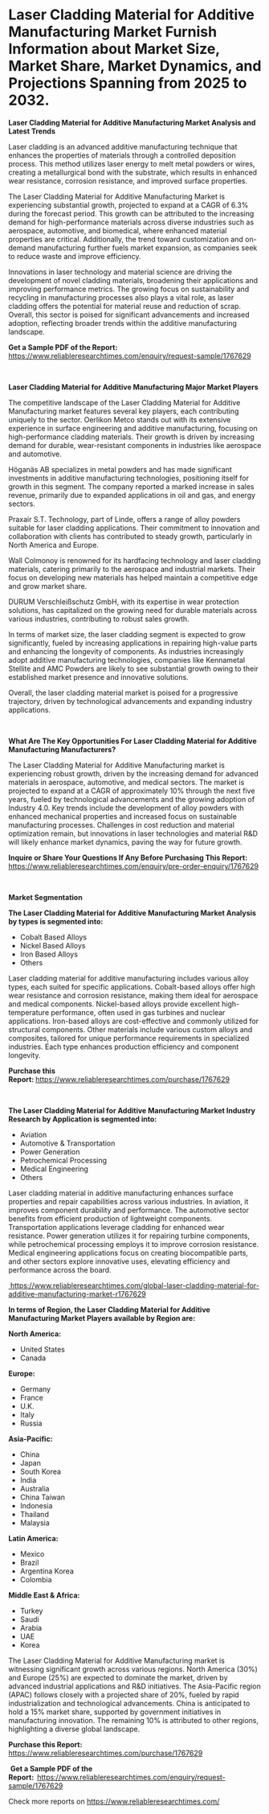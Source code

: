 <p><h1>Laser Cladding Material for Additive Manufacturing Market Furnish Information about Market Size, Market Share, Market Dynamics, and Projections Spanning from 2025 to 2032.</h1></p><p><strong>Laser Cladding Material for Additive Manufacturing Market Analysis and Latest Trends</strong></p>
<p><p>Laser cladding is an advanced additive manufacturing technique that enhances the properties of materials through a controlled deposition process. This method utilizes laser energy to melt metal powders or wires, creating a metallurgical bond with the substrate, which results in enhanced wear resistance, corrosion resistance, and improved surface properties.</p><p>The Laser Cladding Material for Additive Manufacturing Market is experiencing substantial growth, projected to expand at a CAGR of 6.3% during the forecast period. This growth can be attributed to the increasing demand for high-performance materials across diverse industries such as aerospace, automotive, and biomedical, where enhanced material properties are critical. Additionally, the trend toward customization and on-demand manufacturing further fuels market expansion, as companies seek to reduce waste and improve efficiency.</p><p>Innovations in laser technology and material science are driving the development of novel cladding materials, broadening their applications and improving performance metrics. The growing focus on sustainability and recycling in manufacturing processes also plays a vital role, as laser cladding offers the potential for material reuse and reduction of scrap. Overall, this sector is poised for significant advancements and increased adoption, reflecting broader trends within the additive manufacturing landscape.</p></p>
<p><strong>Get a Sample PDF of the Report:&nbsp;</strong> <a href="https://www.reliableresearchtimes.com/enquiry/request-sample/1767629?utm_campaign=2719&utm_medium=2&utm_source=Github&utm_content=ia&utm_term=03042025&utm_id=laser-cladding-material-for-additive-manufacturing">https://www.reliableresearchtimes.com/enquiry/request-sample/1767629</a></p>
<p>&nbsp;</p>
<p><strong>Laser Cladding Material for Additive Manufacturing Major Market Players</strong></p>
<p><p>The competitive landscape of the Laser Cladding Material for Additive Manufacturing market features several key players, each contributing uniquely to the sector. Oerlikon Metco stands out with its extensive experience in surface engineering and additive manufacturing, focusing on high-performance cladding materials. Their growth is driven by increasing demand for durable, wear-resistant components in industries like aerospace and automotive.</p><p>Höganäs AB specializes in metal powders and has made significant investments in additive manufacturing technologies, positioning itself for growth in this segment. The company reported a marked increase in sales revenue, primarily due to expanded applications in oil and gas, and energy sectors.</p><p>Praxair S.T. Technology, part of Linde, offers a range of alloy powders suitable for laser cladding applications. Their commitment to innovation and collaboration with clients has contributed to steady growth, particularly in North America and Europe.</p><p>Wall Colmonoy is renowned for its hardfacing technology and laser cladding materials, catering primarily to the aerospace and industrial markets. Their focus on developing new materials has helped maintain a competitive edge and grow market share.</p><p>DURUM Verschleißschutz GmbH, with its expertise in wear protection solutions, has capitalized on the growing need for durable materials across various industries, contributing to robust sales growth.</p><p>In terms of market size, the laser cladding segment is expected to grow significantly, fueled by increasing applications in repairing high-value parts and enhancing the longevity of components. As industries increasingly adopt additive manufacturing technologies, companies like Kennametal Stellite and AMC Powders are likely to see substantial growth owing to their established market presence and innovative solutions.</p><p>Overall, the laser cladding material market is poised for a progressive trajectory, driven by technological advancements and expanding industry applications.</p></p>
<p>&nbsp;</p>
<p><strong>What Are The Key Opportunities For Laser Cladding Material for Additive Manufacturing Manufacturers?</strong></p>
<p><p>The Laser Cladding Material for Additive Manufacturing market is experiencing robust growth, driven by the increasing demand for advanced materials in aerospace, automotive, and medical sectors. The market is projected to expand at a CAGR of approximately 10% through the next five years, fueled by technological advancements and the growing adoption of Industry 4.0. Key trends include the development of alloy powders with enhanced mechanical properties and increased focus on sustainable manufacturing processes. Challenges in cost reduction and material optimization remain, but innovations in laser technologies and material R&D will likely enhance market dynamics, paving the way for future growth.</p></p>
<p><strong>Inquire or Share Your Questions If Any Before Purchasing This Report:</strong> <a href="https://www.reliableresearchtimes.com/enquiry/pre-order-enquiry/1767629?utm_campaign=2719&utm_medium=2&utm_source=Github&utm_content=ia&utm_term=03042025&utm_id=laser-cladding-material-for-additive-manufacturing">https://www.reliableresearchtimes.com/enquiry/pre-order-enquiry/1767629</a></p>
<p>&nbsp;</p>
<p><strong>Market Segmentation</strong></p>
<p><strong>The Laser Cladding Material for Additive Manufacturing Market Analysis by types is segmented into:</strong></p>
<p><ul><li>Cobalt Based Alloys</li><li>Nickel Based Alloys</li><li>Iron Based Alloys</li><li>Others</li></ul></p>
<p><p>Laser cladding material for additive manufacturing includes various alloy types, each suited for specific applications. Cobalt-based alloys offer high wear resistance and corrosion resistance, making them ideal for aerospace and medical components. Nickel-based alloys provide excellent high-temperature performance, often used in gas turbines and nuclear applications. Iron-based alloys are cost-effective and commonly utilized for structural components. Other materials include various custom alloys and composites, tailored for unique performance requirements in specialized industries. Each type enhances production efficiency and component longevity.</p></p>
<p><strong>Purchase this Report:&nbsp;</strong><a href="https://www.reliableresearchtimes.com/purchase/1767629?utm_campaign=2719&utm_medium=2&utm_source=Github&utm_content=ia&utm_term=03042025&utm_id=laser-cladding-material-for-additive-manufacturing">https://www.reliableresearchtimes.com/purchase/1767629</a></p>
<p>&nbsp;</p>
<p><strong>The Laser Cladding Material for Additive Manufacturing Market Industry Research by Application is segmented into:</strong></p>
<p><ul><li>Aviation</li><li>Automotive & Transportation</li><li>Power Generation</li><li>Petrochemical Processing</li><li>Medical Engineering</li><li>Others</li></ul></p>
<p><p>Laser cladding material in additive manufacturing enhances surface properties and repair capabilities across various industries. In aviation, it improves component durability and performance. The automotive sector benefits from efficient production of lightweight components. Transportation applications leverage cladding for enhanced wear resistance. Power generation utilizes it for repairing turbine components, while petrochemical processing employs it to improve corrosion resistance. Medical engineering applications focus on creating biocompatible parts, and other sectors explore innovative uses, elevating efficiency and performance across the board.</p></p>
<p><a href="https://www.reliableresearchtimes.com/global-laser-cladding-material-for-additive-manufacturing-market-r1767629?utm_campaign=2719&utm_medium=2&utm_source=Github&utm_content=ia&utm_term=03042025&utm_id=laser-cladding-material-for-additive-manufacturing">&nbsp;https://www.reliableresearchtimes.com/global-laser-cladding-material-for-additive-manufacturing-market-r1767629</a></p>
<p><strong>In terms of Region, the Laser Cladding Material for Additive Manufacturing Market Players available by Region are:</strong></p>
<p>
    <p> <strong> North America: </strong>
        <ul>
            <li>United States</li>
            <li>Canada</li>
        </ul>
        </p> 
    <p> <strong> Europe: </strong>
        <ul>
            <li>Germany</li>
            <li>France</li>
            <li>U.K.</li>
            <li>Italy</li>
            <li>Russia</li>
        </ul>
        </p> 
    <p> <strong> Asia-Pacific: </strong>
        <ul>
            <li>China</li>
            <li>Japan</li>
            <li>South Korea</li>
            <li>India</li>
            <li>Australia</li>
            <li>China Taiwan</li>
            <li>Indonesia</li>
            <li>Thailand</li>
            <li>Malaysia</li>
        </ul>
        </p> 
    <p> <strong> Latin America: </strong>
        <ul>
            <li>Mexico</li>
            <li>Brazil</li>
            <li>Argentina Korea</li>
            <li>Colombia</li>
        </ul>
        </p> 
    <p> <strong> Middle East & Africa: </strong>
        <ul>
            <li>Turkey</li>
            <li>Saudi</li>
            <li>Arabia</li>
            <li>UAE</li>
            <li>Korea</li>
        </ul>
    </p>
    </p>
<p><p>The Laser Cladding Material for Additive Manufacturing market is witnessing significant growth across various regions. North America (30%) and Europe (25%) are expected to dominate the market, driven by advanced industrial applications and R&D initiatives. The Asia-Pacific region (APAC) follows closely with a projected share of 20%, fueled by rapid industrialization and technological advancements. China is anticipated to hold a 15% market share, supported by government initiatives in manufacturing innovation. The remaining 10% is attributed to other regions, highlighting a diverse global landscape.</p></p>
<p><strong>Purchase this Report: </strong><a href="https://www.reliableresearchtimes.com/purchase/1767629?utm_campaign=2719&utm_medium=2&utm_source=Github&utm_content=ia&utm_term=03042025&utm_id=laser-cladding-material-for-additive-manufacturing">https://www.reliableresearchtimes.com/purchase/1767629</a></p>
<p>&nbsp;<strong>Get a Sample PDF of the Report:&nbsp;&nbsp;</strong><a href="https://www.reliableresearchtimes.com/enquiry/request-sample/1767629?utm_campaign=2719&utm_medium=2&utm_source=Github&utm_content=ia&utm_term=03042025&utm_id=laser-cladding-material-for-additive-manufacturing">https://www.reliableresearchtimes.com/enquiry/request-sample/1767629</a></p>
<p><strong></strong></p>
<p>Check more reports on <a href="https://www.reliableresearchtimes.com/?utm_campaign=2719&utm_medium=2&utm_source=Github&utm_content=ia&utm_term=03042025&utm_id=laser-cladding-material-for-additive-manufacturing">https://www.reliableresearchtimes.com/</a></p>
